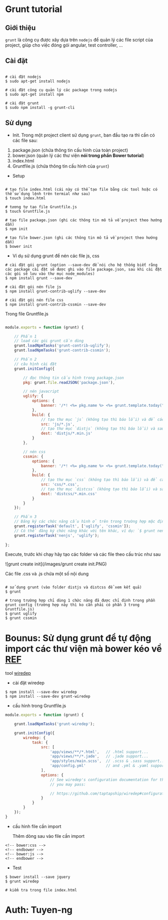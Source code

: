 # Grunt tutorial

## Giới thiệu
`grunt` là công cụ được xây dựa trên `nodejs` để quản lý các file script của project, giúp cho việc đóng gói angular, test controller, ...

## Cài đặt

```shell

# cài đặt nodejs
$ sudo apt-get install nodejs

# cài đặt công cụ quản lý các package trong nodejs
$ sudo apt-get install npm

# cài đặt grunt
$ sudo npm install -g grunt-cli
```

## Sử dụng
* Init. Trong một project client sử dụng `grunt`, ban đầu tạo ra thì cần có các file sau: 

1. package.json (chứa thông tin cấu hình của toàn project)
2. bower.json (quản lý các thư viện **nói trong phần Bower tutorial**)
3. index.html
4. Gruntfile.js (chứa thông tin cấu hình của `grunt`)

* Setup
```shell

# tạo file index.html (cái này có thể tạo file bằng các tool hoặc có thể sử dụng lệnh trên termial như sau)
$ touch index.html

# tương tự tạo file Gruntfile.js
$ touch Gruntfile.js

# tạo file package.json (ghi các thông tin mô tả về project theo hướng dẫn)
$ npm init

# tạo file bower.json (ghi các thông tin mô tả về project theo hướng dẫn)
$ bower init
```

* Ví dụ sử dụng grunt để nén các file js, css

```shell
# cài đặt gói grunt (option --save-dev để nói cho hệ thống biết rằng các package cài đặt sẽ được ghi vào file package.json, sau khi cài đặt các gói sẽ lưu vào thư mục node_modules)
$ npm install grunt --save-dev

# cài đặt gói nén file js
$ npm install grunt-contrib-uglify --save-dev

# cài đặt gói nén file css
$ npm install grunt-contrib-cssmin --save-dev
```

Trong file Gruntfile.js

```js

module.exports = function (grunt) {

	// Phần 1 
	// load các gói grunt cần dùng
	grunt.loadNpmTasks('grunt-contrib-uglify');
	grunt.loadNpmTasks('grunt-contrib-cssmin');

	// Phần 2
    // câu hình cài đặt
	grunt.initConfig({ 

		// đọc thông tin cấu hình trong package.json
	    pkg: grunt.file.readJSON('package.json'),

	    // nén javacript
	    uglify: {
			options: {
				banner: '/*! <%= pkg.name %> <%= grunt.template.today("yyyy-mm-dd") %> */\n'
			},
			build: {
				// tạo thư mục `js` (không tạo thì báo lỗi) và để các file .js vào trong đó
				src: 'js/*.js',
				// tạo thư mục `distjs` (không tạo thì báo lỗi) và sau khi build thì các file .js đã nén sẽ để vào trong thư mục này
				dest: 'distjs/*.min.js'
			}
		},

		// nén css
		cssmin: {
			options: {
				banner: '/*! <%= pkg.name %> <%= grunt.template.today("yyyy-mm-dd") %> */\n'
			},
			build: {
				// tạo thư mục `css` (không tạo thì báo lỗi) và để các file .css vào trong đó
				src: 'css/*.css',
				// tạo thư mục `distcss` (không tạo thì báo lỗi) và sau khi build thì các file .css đã nén sẽ để vào trong thư mục này
				dest: 'distcss/*.min.css'
			}
		}
	});

	// Phần 3
	// Đăng ký các chức năng cấu hình ở trên trong trường hợp mặc định khi chạy mỗi lệnh `$ grunt`
	grunt.registerTask('default', ['uglify', 'cssmin']);
	// Có thể đăng ký chức năng khác với tên khác, ví dụ: `$ grunt nenjs`
	grunt.registerTask('nenjs', 'uglify');
 
};
```

Execute, trước khi chạy hãy tạo các folder và các file theo cấu trúc như sau

![grunt create init](/images/grunt create init.PNG)

Các file .css và .js chứa một số nội dung


```shell

# sử dụng grunt (vào folder distjs và distcss để xem kết quả)
$ grunt

# trong trường hợp chỉ dùng 1 chức năng đã được chỉ định trong phần grunt config (trường hợp này thì ko cần phải có phần 3 trong Gruntfile.js)
$ grunt uglify
$ grunt cssmin
```

# Bounus: Sử dụng grunt để tự động import các thư viện mà bower kéo về [REF](https://github.com/stephenplusplus/grunt-wiredep)

tool [wiredep](https://github.com/taptapship/wiredep)

* cài đặt wiredep

```shell
$ npm install --save-dev wiredep
$ npm install --save-dev grunt-wiredep
```

* cấu hình trong Gruntfile.js

```javascript
module.exports = function (grunt) {

	grunt.loadNpmTasks('grunt-wiredep');

	grunt.initConfig({ 
		wiredep: {
			task: {
				src: [
					'app/views/**/*.html',   // .html support...
					'app/views/**/*.jade',   // .jade support...
					'app/styles/main.scss',  // .scss & .sass support...
					'app/config.yml'         // and .yml & .yaml support out of the box!
				],
				options: {
					// See wiredep's configuration documentation for the options
					// you may pass:

					// https://github.com/taptapship/wiredep#configuration
				}
			}
		}
	});
}
```

* cấu hình file cần import

  Thêm dòng sau vào file cần import
```shell
<!-- bower:css -->
<!-- endbower -->
<!-- bower:js -->
<!-- endbower -->
```

* Test

```shell
$ bower install --save jquery
$ grunt wiredep

# kiểm tra trong file index.html
```

# Auth: Tuyen-ng